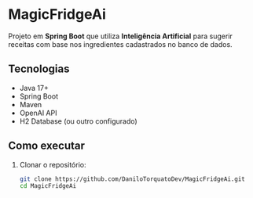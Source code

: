 # MagicFridgeAi

Projeto em **Spring Boot** que utiliza **Inteligência Artificial** para sugerir receitas com base nos ingredientes cadastrados no banco de dados.

## Tecnologias
- Java 17+
- Spring Boot
- Maven
- OpenAI API
- H2 Database (ou outro configurado)

## Como executar
1. Clonar o repositório:
   ```bash
   git clone https://github.com/DaniloTorquatoDev/MagicFridgeAi.git
   cd MagicFridgeAi
